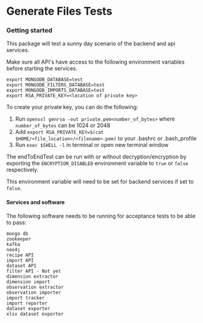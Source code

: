 Generate Files Tests
================

### Getting started

This package will test a sunny day scenario of the backend and api services.

Make sure all API's have access to the following environment variables before
starting the services.

```
export MONGODB_DATABASE=test
export MONGODB_FILTERS_DATABASE=test
export MONGODB_IMPORTS_DATABASE=test
export RSA_PRIVATE_KEY=<location of private key>
```

To create your private key, you can do the following:

1) Run `openssl genrsa -out private.pem<number_of_bytes>` where `number_of_bytes`
   can be 1024 or 2048
2) Add `export RSA_PRIVATE_KEY=$(cat $HOME/<file_location>/<filename>.pem)`
   to your .bashrc or .bash_profile
3) Run `exec $SHELL -l` in terminal or open new terminal window

The endToEndTest can be run with or without decryption/encryption by exporting
the `ENCRYPTION_DISABLED` environment variable to `true` or `false` respectively.

This environment variable will need to be set for backend services if set to `false`.

#### Services and software

The following software needs to be running for acceptance tests to be able to
pass:

```text
mongo db
zookeeper
kafka
neo4j
recipe API
import API
dataset API
filter API - Not yet
dimension extractor
dimension import
observation extractor
observation importer
import tracker
import reporter
dataset exporter
xlsx dataset exporter
```
